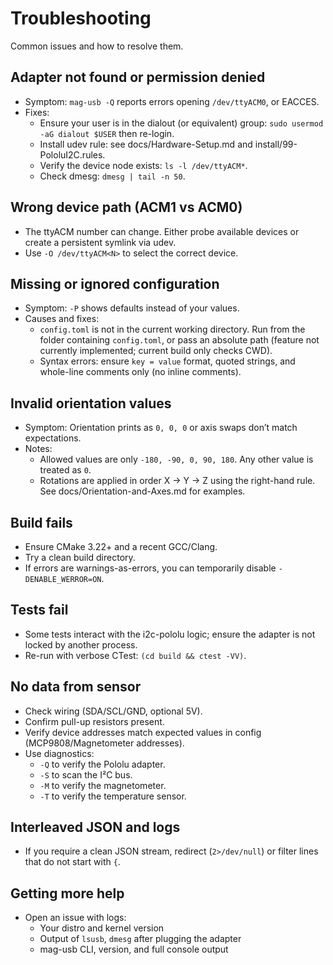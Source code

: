 # Troubleshooting

Common issues and how to resolve them.

## Adapter not found or permission denied
- Symptom: `mag-usb -Q` reports errors opening `/dev/ttyACM0`, or EACCES.
- Fixes:
  - Ensure your user is in the dialout (or equivalent) group: `sudo usermod -aG dialout $USER` then re-login.
  - Install udev rule: see docs/Hardware-Setup.md and install/99-PololuI2C.rules.
  - Verify the device node exists: `ls -l /dev/ttyACM*`.
  - Check dmesg: `dmesg | tail -n 50`.

## Wrong device path (ACM1 vs ACM0)
- The ttyACM number can change. Either probe available devices or create a persistent symlink via udev.
- Use `-O /dev/ttyACM<N>` to select the correct device.

## Missing or ignored configuration
- Symptom: `-P` shows defaults instead of your values.
- Causes and fixes:
  - `config.toml` is not in the current working directory. Run from the folder containing `config.toml`, or pass an absolute path (feature not currently implemented; current build only checks CWD).
  - Syntax errors: ensure `key = value` format, quoted strings, and whole-line comments only (no inline comments).

## Invalid orientation values
- Symptom: Orientation prints as `0, 0, 0` or axis swaps don’t match expectations.
- Notes:
  - Allowed values are only `-180, -90, 0, 90, 180`. Any other value is treated as `0`.
  - Rotations are applied in order X → Y → Z using the right-hand rule. See docs/Orientation-and-Axes.md for examples.

## Build fails
- Ensure CMake 3.22+ and a recent GCC/Clang.
- Try a clean build directory.
- If errors are warnings-as-errors, you can temporarily disable `-DENABLE_WERROR=ON`.

## Tests fail
- Some tests interact with the i2c-pololu logic; ensure the adapter is not locked by another process.
- Re-run with verbose CTest: `(cd build && ctest -VV)`.

## No data from sensor
- Check wiring (SDA/SCL/GND, optional 5V).
- Confirm pull-up resistors present.
- Verify device addresses match expected values in config (MCP9808/Magnetometer addresses).
- Use diagnostics:
  - `-Q` to verify the Pololu adapter.
  - `-S` to scan the I²C bus.
  - `-M` to verify the magnetometer.
  - `-T` to verify the temperature sensor.

## Interleaved JSON and logs
- If you require a clean JSON stream, redirect  (`2>/dev/null`) or filter lines that do not start with `{`.

## Getting more help
- Open an issue with logs:
  - Your distro and kernel version
  - Output of `lsusb`, `dmesg` after plugging the adapter
  - mag-usb CLI, version, and full console output
